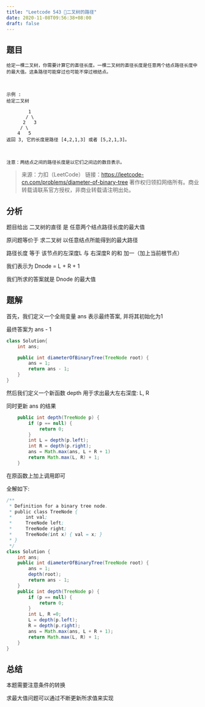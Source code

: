 ```yaml
---
title: "Leetcode 543 二叉树的路径"
date: 2020-11-08T09:56:38+08:00
draft: false
---
```


## 题目

    给定一棵二叉树，你需要计算它的直径长度。一棵二叉树的直径长度是任意两个结点路径长度中的最大值。这条路径可能穿过也可能不穿过根结点。

     

    示例 :
    给定二叉树

            1
           / \
          2   3
         / \     
        4   5    
    返回 3, 它的长度是路径 [4,2,1,3] 或者 [5,2,1,3]。

     

    注意：两结点之间的路径长度是以它们之间边的数目表示。

>来源：力扣（LeetCode）
链接：https://leetcode-cn.com/problems/diameter-of-binary-tree
著作权归领扣网络所有。商业转载请联系官方授权，非商业转载请注明出处。

## 分析

题目给出 二叉树的直径 是 任意两个结点路径长度的最大值

原问题等价于 求二叉树 以任意结点所能得到的最大路径

路径长度 等于 该节点的左深度L 与 右深度R 的和 加一（加上当前根节点）

我们表示为 Dnode = L + R + 1

我们所求的答案就是 Dnode 的最大值

## 题解

首先，我们定义一个全局变量 ans 表示最终答案, 并将其初始化为1

最终答案为 ans - 1

```Java
class Solution{
    int ans;

    public int diameterOfBinaryTree(TreeNode root) {
        ans = 1;
        return ans - 1;
    }
}
```

然后我们定义一个新函数 depth 用于求出最大左右深度: L, R

同时更新 ans 的结果 

```Java
    public int depth(TreeNode p) {
        if (p == null) {
            return 0;
        }
        int L = depth(p.left);
        int R = depth(p.right);
        ans = Math.max(ans, L + R + 1)
        return Math.max(L, R) + 1;
    }
```

在原函数上加上调用即可

全解如下:

```Java
/**
 * Definition for a binary tree node.
 * public class TreeNode {
 *     int val;
 *     TreeNode left;
 *     TreeNode right;
 *     TreeNode(int x) { val = x; }
 * }
 */
class Solution {
    int ans;
    public int diameterOfBinaryTree(TreeNode root) {
        ans = 1;
        depth(root);
        return ans - 1;
    }
    public int depth(TreeNode p) {
        if (p == null) {
            return 0;
        }
        int L, R =0;
        L = depth(p.left);
        R = depth(p.right);
        ans = Math.max(ans, L + R + 1);
        return Math.max(L, R) + 1;
    }
}
```

## 总结

本题需要注意条件的转换

求最大值问题可以通过不断更新所求值来实现